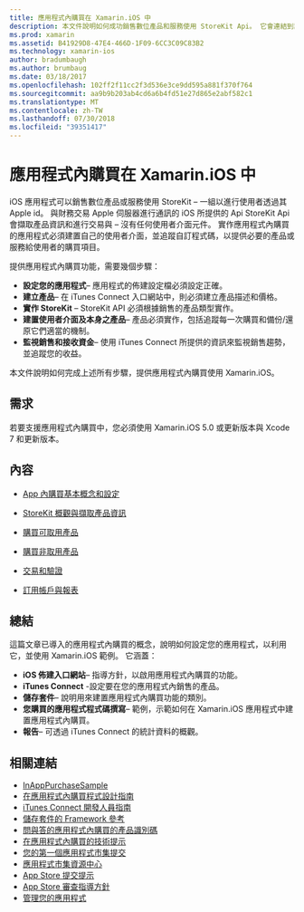 ```yaml
---
title: 應用程式內購買在 Xamarin.iOS 中
description: 本文件說明如何成功銷售數位產品和服務使用 StoreKit Api。 它會連結到討論組態、 可取用產品、 非取用產品、 交易、 訂用帳戶，以及更多的指南。
ms.prod: xamarin
ms.assetid: B41929D8-47E4-466D-1F09-6CC3C09C83B2
ms.technology: xamarin-ios
author: bradumbaugh
ms.author: brumbaug
ms.date: 03/18/2017
ms.openlocfilehash: 102ff2f11cc2f3d536e3ce9dd595a881f370f764
ms.sourcegitcommit: aa9b9b203ab4cd6a6b4fd51e27d865e2abf582c1
ms.translationtype: MT
ms.contentlocale: zh-TW
ms.lasthandoff: 07/30/2018
ms.locfileid: "39351417"
---
```

# <a name="in-app-purchasing-in-xamarinios"></a>應用程式內購買在 Xamarin.iOS 中

iOS 應用程式可以銷售數位產品或服務使用 StoreKit – 一組以進行使用者透過其 Apple id。 與財務交易 Apple 伺服器進行通訊的 iOS 所提供的 Api StoreKit Api 會擷取產品資訊和進行交易與 – 沒有任何使用者介面元件。 實作應用程式內購買的應用程式必須建置自己的使用者介面，並追蹤自訂程式碼，以提供必要的產品或服務給使用者的購買項目。

提供應用程式內購買功能，需要幾個步驟：

-  **設定您的應用程式**– 應用程式的佈建設定檔必須設定正確。
-  **建立產品**– 在 iTunes Connect 入口網站中，則必須建立產品描述和價格。
-  **實作 StoreKit** – StoreKit API 必須根據銷售的產品類型實作。
-  **建置使用者介面及本身之產品**– 產品必須實作，包括追蹤每一次購買和備份/還原它們適當的機制。
-  **監視銷售和接收資金**– 使用 iTunes Connect 所提供的資訊來監視銷售趨勢，並追蹤您的收益。

本文件說明如何完成上述所有步驟，提供應用程式內購買使用 Xamarin.iOS。

## <a name="requirements"></a>需求

若要支援應用程式內購買中，您必須使用 Xamarin.iOS 5.0 或更新版本與 Xcode 7 和更新版本。

## <a name="contents"></a>內容

 * [App 內購買基本概念和設定](~/ios/platform/in-app-purchasing/in-app-purchase-basics-and-configuration.md)

 * [StoreKit 概觀與擷取產品資訊](~/ios/platform/in-app-purchasing/store-kit-overview-and-retreiving-product-information.md)

 * [購買可取用產品](~/ios/platform/in-app-purchasing/purchasing-consumable-products.md)

 * [購買非取用產品](~/ios/platform/in-app-purchasing/purchasing-non-consumable-products.md)

 * [交易和驗證](~/ios/platform/in-app-purchasing/transactions-and-verification.md)

 * [訂用帳戶與報表](~/ios/platform/in-app-purchasing/subscriptions-and-reporting.md)

## <a name="summary"></a>總結

這篇文章已導入的應用程式內購買的概念，說明如何設定您的應用程式，以利用它，並使用 Xamarin.iOS 範例。 它涵蓋：

-  **iOS 佈建入口網站**– 指導方針，以啟用應用程式內購買的功能。
-  **iTunes Connect** -設定要在您的應用程式內銷售的產品。
-  **儲存套件**– 說明用來建置應用程式內購買功能的類別。
-  **您購買的應用程式程式碼撰寫**– 範例，示範如何在 Xamarin.iOS 應用程式中建置應用程式內購買。
-  **報告**– 可透過 iTunes Connect 的統計資料的概觀。


## <a name="related-links"></a>相關連結

- [InAppPurchaseSample](https://developer.xamarin.com/samples/StoreKit/)
- [在應用程式內購買程式設計指南](https://developer.apple.com/library/ios/documentation/NetworkingInternet/Conceptual/StoreKitGuide/Introduction.html)
- [iTunes Connect 開發人員指南](https://developer.apple.com/library/ios/documentation/LanguagesUtilities/Conceptual/iTunesConnect_Guide/iTunesConnect_Guide.pdf)
- [儲存套件的 Framework 參考](https://developer.apple.com/library/ios/documentation/StoreKit/Reference/StoreKit_Collection/StoreKit_Collection.pdf)
- [問與答的應用程式內購買的產品識別碼](https://developer.apple.com/library/ios/#qa/qa1329/_index.html)
- [在應用程式內購買的技術提示](https://developer.apple.com/library/ios/#technotes/tn2259/_index.html)
- [您的第一個應用程式市集提交](https://developer.apple.com/library/ios/documentation/IDEs/Conceptual/AppDistributionGuide/Introduction/Introduction.html)
- [應用程式市集資源中心](https://developer.apple.com/appstore/index.html)
- [App Store 提交提示](https://developer.apple.com/appstore/resources/submission/tips.html)
- [App Store 審查指導方針](https://developer.apple.com/appstore/resources/approval/guidelines.html)
- [管理您的應用程式](https://developer.apple.com/appstore/resources/managing/index.html)
